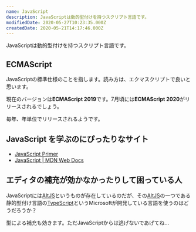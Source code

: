 ```yaml
---
name: JavaScript
description: JavaScriptは動的型付けを持つスクリプト言語です。
modifiedDate: 2020-05-27T10:23:35.000Z
createdDate: 2020-05-21T14:17:46.000Z
---
```


JavaScriptは動的型付けを持つスクリプト言語です。

## ECMAScript

JavaScriptの標準仕様のことを指します。読み方は、エクマスクリプトで良いと思います。

現在のバージョンは**ECMAScript 2019**です。7月頃には**ECMAScript 2020**がリリースされるでしょう。

毎年、年単位でリリースされるようです。

## JavaScript を学ぶのにぴったりなサイト

- [JavaScript Primer](https://jsprimer.net/)
- [JavaScript | MDN Web Docs](https://developer.mozilla.org/ja/docs/Web/JavaScript)

## エディタの補充が効かなかったりして困っている人

JavaScriptには[AltJS](/tags/altjs)というものが存在しているのだが、その[AltJS](/tags/altjs)の一つである静的型付け言語の[TypeScript](/tags/typescript)というMicrosoftが開発している言語を使うのはどうだろうか？

型による補充も効きます。ただJavaScriptからは逃げないであげてね...
